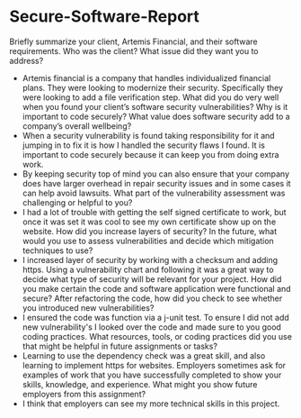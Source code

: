 # Secure-Software-Report
Briefly summarize your client, Artemis Financial, and their software requirements. Who was the client? What issue did they want you to address?
- Artemis financial is a company that handles individualized financial plans. They were looking to modernize their security. Specifically they were looking to add a file verification step. 
What did you do very well when you found your client’s software security vulnerabilities? Why is it important to code securely? What value does software security add to a company’s overall wellbeing?
- When a security vulnerability is found taking responsibility for it and jumping in to fix it is how I handled the security flaws I found. It is important to code securely because it can keep you from doing extra work.
- By keeping security top of mind you can also ensure that your company does have larger overhead in repair security issues and in some cases it can help avoid lawsuits. 
What part of the vulnerability assessment was challenging or helpful to you?
- I had a lot of trouble with getting the self signed certificate to work, but once it was set it was cool to see my own certificate show up on the website. 
How did you increase layers of security? In the future, what would you use to assess vulnerabilities and decide which mitigation techniques to use?
- I increased layer of security by working with a checksum and adding https. Using a vulnerability chart and following it was a great way to decide what type of security will be relevant for your project. 
How did you make certain the code and software application were functional and secure? After refactoring the code, how did you check to see whether you introduced new vulnerabilities?
- I ensured the code was function via a j-unit test. To ensure I did not add new vulnerability's I looked over the code and made sure to you good coding practices. 
What resources, tools, or coding practices did you use that might be helpful in future assignments or tasks?
- Learning to use the dependency check was a great skill, and also learning to implement https for websites. 
Employers sometimes ask for examples of work that you have successfully completed to show your skills, knowledge, and experience. What might you show future employers from this assignment?
- I think that employers can see my more technical skills in this project. 
